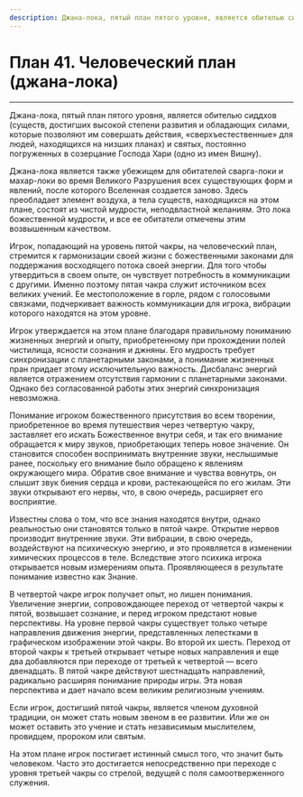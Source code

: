 ```yaml
---
description: Джана-лока, пятый план пятого уровня, является обителью сиддхов (существ, достигших высокой степени развития и обладающих силами, которые позволяют им совершать действия, «сверхъестественные» для людей, находящихся на низших планах) и святых, постоянно погруженных в созерцание Господа Хари. 
---
```

# План 41. Человеческий план (джана-лока)


---
Джана-лока, пятый план пятого уровня, является обителью сиддхов (существ, достигших высокой степени развития и обладающих силами, которые позволяют им совершать действия, «сверхъестественные» для людей, находящихся на низших планах) и святых, постоянно погруженных в созерцание Господа Хари (одно из имен Вишну). 

Джана-лока является также убежищем для обитателей сварга-локи и махар-локи во время Великого Разрушения всех существующих форм и явлений, после которого Вселенная создается заново. Здесь преобладает элемент воздуха, а тела существ, находящихся на этом плане, состоят из чистой мудрости, неподвластной желаниям. Это лока божественной мудрости, и все ее обитатели отмечены этим возвышенным качеством. 

Игрок, попадающий на уровень пятой чакры, на человеческий план, стремится к гармонизации своей жизни с божественными законами для поддержания восходящего потока своей энергии. Для того чтобы утвердиться в своем опыте, он чувствует потребность в коммуникации с другими. Именно поэтому пятая чакра служит источником всех великих учений. Ее местоположение в горле, рядом с голосовыми связками, подчеркивает важность коммуникации для игрока, вибрации которого находятся на этом уровне. 

Игрок утверждается на этом плане благодаря правильному пониманию жизненных энергий и опыту, приобретенному при прохождении полей чистилища, ясности сознания и джняны. Его мудрость требует синхронизации с планетарными законами, а понимание жизненных пран придает этому исключительную важность. Дисбаланс энергий является отражением отсутствия гармонии с планетарными законами. Однако без согласованной работы этих энергий синхронизация невозможна. 

Понимание игроком божественного присутствия во всем творении, приобретенное во время путешествия через четвертую чакру, заставляет его искать Божественное внутри себя, и так его внимание обращается к миру звуков, приобретающих теперь новое значение. Он становится способен воспринимать внутренние звуки, неслышимые ранее, поскольку его внимание было обращено к явлениям окружающего мира. Обратив свое внимание и чувства вовнутрь, он слышит звук биения сердца и крови, растекающейся по его жилам. Эти звуки открывают его нервы, что, в свою очередь, расширяет его восприятие. 

Известны слова о том, что все знания находятся внутри, однако реальностью они становятся только в пятой чакре. Открытие нервов производит внутренние звуки. Эти вибрации, в свою очередь, воздействуют на психическую энергию, и это проявляется в изменении химических процессов в теле. Вследствие этого психика игрока открывается новым измерениям опыта. Проявляющееся в результате понимание известно как Знание. 

В четвертой чакре игрок получает опыт, но лишен понимания. Увеличение энергии, сопровождающее переход от четвертой чакры к пятой, возвышает сознание, и перед игроком предстают новые перспективы. На уровне первой чакры существует только четыре направления движения энергии, представленных лепестками в графическом изображении этой чакры. Во второй их шесть. Переход от второй чакры к третьей открывает четыре новых направления и еще два добавляются при переходе от третьей к четвертой — всего двенадцать. В пятой чакре действуют шестнадцать направлений, радикально расширяя понимание природы игры. Эта новая перспектива и дает начало всем великим религиозным учениям. 

Если игрок, достигший пятой чакры, является членом духовной традиции, он может стать новым звеном в ее развитии. Или же он может оставить это учение и стать независимым мыслителем, провидцем, пророком или святым. 

На этом плане игрок постигает истинный смысл того, что значит быть человеком. Часто это достигается непосредственно при переходе с уровня третьей чакры со стрелой, ведущей с поля самоотверженного служения.
